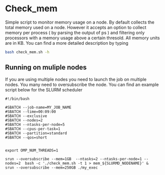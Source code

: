 # Check_mem 
Simple script to monitor memory usage on a node. By default collects the total memory used on a node. However it accepts an option to collect memory per process ( by parsing the output of ps ) and filtering only processors with a memory usage above a certain thresold. All memory units are in KB.
You can find a more detailed description by typing 
```bash 
bash check_mem.sh -h
```
## Running on muliple nodes 
If you are using multiple nodes you need to launch the job on multiple nodes. You many need to oversubscribe the node. You can find an example script below for the SLURM scheduler

```
#!/bin/bash

#SBATCH --job-name=MY_JOB_NAME
#SBATCH --time=00:09:00
#SBATCH --exclusive
#SBATCH --nodes=2
#SBATCH --ntasks-per-node=5
#SBATCH --cpus-per-task=1
#SBATCH --partition=standard
#SBATCH --qos=short


export OMP_NUM_THREADS=1

srun --oversubscribe --mem=1GB  --ntasks=2 --ntasks-per-node=1 --nodes=2  bash -c './check_mem.sh -t 1 > mem_${SLURMD_NODENAME}' &
srun --oversubscribe --mem=250GB ./my_exec


```

